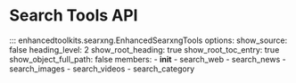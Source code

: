 # Search Tools API

::: enhancedtoolkits.searxng.EnhancedSearxngTools
    options:
      show_source: false
      heading_level: 2
      show_root_heading: true
      show_root_toc_entry: true
      show_object_full_path: false
      members:
        - __init__
        - search_web
        - search_news
        - search_images
        - search_videos
        - search_category